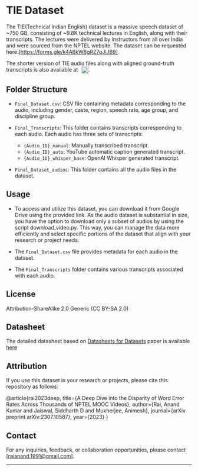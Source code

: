 # TIE Dataset

The TIE(Technical Indian English) dataset is a massive speech dataset of ~750 GB, consisting of ~9.8K technical lectures in English, along with their transcripts. The lectures were delivered by instructors from all over India and were sourced from the NPTEL website. The dataset can be requested here:[https://forms.gle/k4A6kW8gRZ7qJiJB9]. 

The shorter version of TIE audio files along with aligned ground-truth transcripts is also available at <a href="https://huggingface.co/datasets/raianand/TIE_shorts" target="_blank"><img src="https://huggingface.co/front/assets/huggingface_logo-noborder.svg" alt="Hugging Face" style="height: 20px; margin-left: 5px; vertical-align: middle;"></a>.



## Folder Structure

- `Final_Dataset.csv`: CSV file containing metadata corresponding to the audio, including gender, caste, region, speech rate, age group, and discipline group.

- `Final_Transcripts`: This folder contains transcripts corresponding to each audio. Each audio has three sets of transcripts:
  - `{Audio_ID}_manual`: Manually transcribed transcript.
  - `{Audio_ID}_auto`: YouTube automatic caption generated transcript.
  - `{Audio_ID}_whisper_base`: OpenAI Whisper generated transcript.

- `Final_Dataset_audios`: This folder contains all the audio files in the dataset.

## Usage

- To access and utilize this dataset, you can download it from Google Drive using the provided link. As the audio dataset is substantial in size, you have the option to download only a subset of audios by using the script download_video.py. This way, you can manage the data more efficiently and select specific portions of the dataset that align with your research or project needs. 

- The `Final_Dataset.csv` file provides metadata for each audio in the dataset.

- The `Final_Transcripts` folder contains various transcripts associated with each audio.

## License

Attribution-ShareAlike 2.0 Generic (CC BY-SA 2.0) 


## Datasheet

The detailed datasheet based on [Datasheets for Datasets](https://arxiv.org/abs/1803.09010) paper is available [here](https://github.com/raianand1991/TIE/blob/main/datasheet-for-dataset-template.md)

## Attribution

If you use this dataset in your research or projects, please cite this repository as follows:

@article{rai2023deep,
  title={A Deep Dive into the Disparity of Word Error Rates Across Thousands of NPTEL MOOC Videos},
  author={Rai, Anand Kumar and Jaiswal, Siddharth D and Mukherjee, Animesh},
  journal={arXiv preprint arXiv:2307.10587},
  year={2023}
}

## Contact

For any inquiries, feedback, or collaboration opportunities, please contact [raianand.1991@gmail.com].

---



